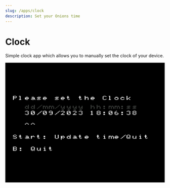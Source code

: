 ```yaml
---
slug: /apps/clock
description: Set your Onions time
---
```


# Clock


Simple clock app which allows you to manually set the clock of your device.

![](./assets/clock.png)